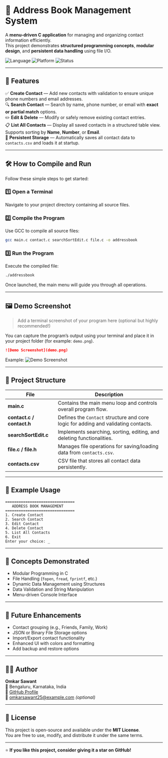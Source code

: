 # 📘 Address Book Management System

A **menu-driven C application** for managing and organizing contact information efficiently.  
This project demonstrates **structured programming concepts**, **modular design**, and **persistent data handling** using file I/O.

![Language](https://img.shields.io/badge/C-Programming-blue?logo=c)
![Platform](https://img.shields.io/badge/Platform-Linux%20%7C%20Windows-red?logo=linux)
![Status](https://img.shields.io/badge/Status-Stable-success)

---

## 🚀 Features

✅ **Create Contact** — Add new contacts with validation to ensure unique phone numbers and email addresses.  
🔍 **Search Contact** — Search by name, phone number, or email with **exact or partial match** options.  
✏️ **Edit & Delete** — Modify or safely remove existing contact entries.  
📋 **List All Contacts** — Display all saved contacts in a structured table view. Supports sorting by **Name**, **Number**, or **Email**.  
💾 **Persistent Storage** — Automatically saves all contact data to `contacts.csv` and loads it at startup.  

---

## 🛠️ How to Compile and Run

Follow these simple steps to get started:

### 1️⃣ Open a Terminal
Navigate to your project directory containing all source files.

### 2️⃣ Compile the Program
Use GCC to compile all source files:

```bash
gcc main.c contact.c searchSortEdit.c file.c -o addressbook
```

### 3️⃣ Run the Program
Execute the compiled file:

```bash
./addressbook
```

Once launched, the main menu will guide you through all operations.

---

## 🖼️ Demo Screenshot

> Add a terminal screenshot of your program here (optional but highly recommended!)

You can capture the program’s output using your terminal and place it in your project folder (for example: `demo.png`).

```markdown
![Demo Screenshot](demo.png)
```

Example:
![Demo Screenshot](https://user-images.githubusercontent.com/00000000/000000000-demo-example.png)

---

## 📂 Project Structure

| File | Description |
|------|--------------|
| **main.c** | Contains the main menu loop and controls overall program flow. |
| **contact.c / contact.h** | Defines the `Contact` structure and core logic for adding and validating contacts. |
| **searchSortEdit.c** | Implements searching, sorting, editing, and deleting functionalities. |
| **file.c / file.h** | Manages file operations for saving/loading data from `contacts.csv`. |
| **contacts.csv** | CSV file that stores all contact data persistently. |

---

## 🧱 Example Usage

```text
===============================
   ADDRESS BOOK MANAGEMENT
===============================
1. Create Contact
2. Search Contact
3. Edit Contact
4. Delete Contact
5. List All Contacts
6. Exit
Enter your choice: _
```

---

## 🧩 Concepts Demonstrated

- Modular Programming in C  
- File Handling (`fopen`, `fread`, `fprintf`, etc.)  
- Dynamic Data Management using Structures  
- Data Validation and String Manipulation  
- Menu-driven Console Interface  

---

## 🔮 Future Enhancements

- Contact grouping (e.g., Friends, Family, Work)  
- JSON or Binary File Storage options  
- Import/Export contact functionality  
- Enhanced UI with colors and formatting  
- Add backup and restore options  

---

## 👨‍💻 Author

**Omkar Sawant**  
📍 Bengaluru, Karnataka, India  
💼 [GitHub Profile](https://github.com/OmkarSawant25)  
📧 omkarsawant25@example.com *(optional)*  

---

## 🪪 License

This project is open-source and available under the **MIT License**.  
You are free to use, modify, and distribute it under the same terms.

---

⭐ **If you like this project, consider giving it a star on GitHub!**
